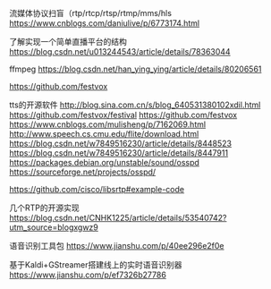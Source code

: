 流媒体协议扫盲（rtp/rtcp/rtsp/rtmp/mms/hls
https://www.cnblogs.com/daniulive/p/6773174.html


了解实现一个简单直播平台的结构
https://blog.csdn.net/u013244543/article/details/78363044

ffmpeg
https://blog.csdn.net/han_ying_ying/article/details/80206561

https://github.com/festvox

tts的开源软件
http://blog.sina.com.cn/s/blog_640531380102xdil.html
https://github.com/festvox/festival
https://github.com/festvox
https://www.cnblogs.com/mulisheng/p/7162069.html
http://www.speech.cs.cmu.edu/flite/download.html
https://blog.csdn.net/w7849516230/article/details/8448523
https://blog.csdn.net/w7849516230/article/details/8447911
https://packages.debian.org/unstable/sound/osspd
https://sourceforge.net/projects/osspd/

https://github.com/cisco/libsrtp#example-code

几个RTP的开源实现
https://blog.csdn.net/CNHK1225/article/details/53540742?utm_source=blogxgwz9

语音识别工具包
https://www.jianshu.com/p/40ee296e2f0e

基于Kaldi+GStreamer搭建线上的实时语音识别器
https://www.jianshu.com/p/ef7326b27786